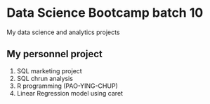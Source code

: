 # Data Science Bootcamp batch 10
My data science and analytics projects

## My personnel project

1. SQL marketing project
2. SQL chrun analysis
3. R programming (PAO-YING-CHUP)
4. Linear Regression model using caret
